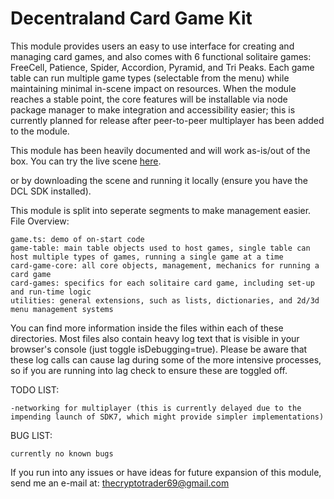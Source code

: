 # Decentraland Card Game Kit

This module provides users an easy to use interface for creating and managing card games, and also comes with 6 functional solitaire games: FreeCell, Patience, Spider, Accordion, Pyramid, and Tri Peaks. Each game table can run multiple game types (selectable from the menu) while maintaining minimal in-scene impact on resources. When the module reaches a stable point, the core features will be installable via node package manager to make integration and accessibility easier; this is currently planned for release after peer-to-peer multiplayer has been added to the module.

This module has been heavily documented and will work as-is/out of the box. You can try the live scene [here](https://decentraland-solitaire.herokuapp.com/?realm=v1%7Edecentraland-solitaire.herokuapp.com).
<live scene linkage may be degraded due to hosting service removing free hosting for smaller projects. alternative hosting services are being researched>

or by downloading the scene and running it locally (ensure you have the DCL SDK installed).

This module is split into seperate segments to make management easier.
File Overview:

	game.ts: demo of on-start code
  	game-table: main table objects used to host games, single table can host multiple types of games, running a single game at a time
  	card-game-core: all core objects, management, mechanics for running a card game 
	card-games: specifics for each solitaire card game, including set-up and run-time logic
  	utilities: general extensions, such as lists, dictionaries, and 2d/3d menu management systems

You can find more information inside the files within each of these directories. Most files also contain heavy log text that is visible in your browser's console (just toggle isDebugging=true). Please be aware that these log calls can cause lag during some of the more intensive processes, so if you are running into lag check to ensure these are toggled off.

TODO LIST:

	-networking for multiplayer (this is currently delayed due to the impending launch of SDK7, which might provide simpler implementations)

BUG LIST:

	currently no known bugs


If you run into any issues or have ideas for future expansion of this module, send me an e-mail at: 
  thecryptotrader69@gmail.com
